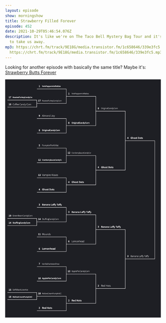 ```yaml
---
layout: episode
show: morningshow
title: Strawberry Filled Forever
episode: 452
date: 2021-10-29T05:46:54.076Z
description: It's like we're on The Taco Bell Mystery Bag Tour and it's coming
  to take us away.
mp3: https://chrt.fm/track/9E18G/media.transistor.fm/1c658646/339e3fc5.mp3
  https://chrt.fm/track/9E18G/media.transistor.fm/1c658646/339e3fc5.mp3
---
```

Looking for another episode with basically the same title? Maybe it's: [Strawberry Butts Forever](https://goodstuff.network/morningshow/383)



![Morning Show's Best Worst Halloween Candy Bracket 2021](/_uploads/morning-show-s-best-worst-halloween-candy-2.jpg "Morning Show's Best Worst Halloween Candy Bracket 2021")